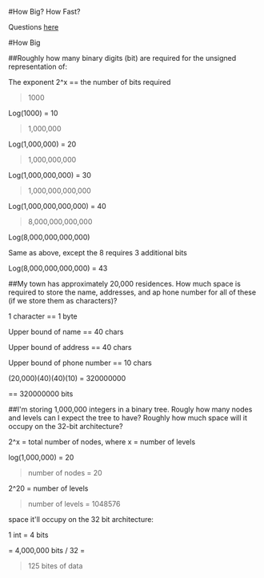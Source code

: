 #How Big? How Fast?

Questions <a href="http://codekata.com/kata/kata03-how-big-how-fast/">here</a>

#How Big

##Roughly how many binary digits (bit) are required for the unsigned representation of:

The exponent 2^x == the number of bits required

>1000

Log(1000) = 10

> 1,000,000

Log(1,000,000) = 20

>1,000,000,000

Log(1,000,000,000) = 30

>1,000,000,000,000

Log(1,000,000,000,000) = 40

>8,000,000,000,000

Log(8,000,000,000,000)

Same as above, except the 8 requires 3 additional bits

Log(8,000,000,000,000) = 43

##My town has approximately 20,000 residences. How much space is required to store the name, addresses, and ap hone number for all of these (if we store them as characters)?

1 character == 1 byte

Upper bound of name == 40 chars

Upper bound of address == 40 chars

Upper bound of phone number == 10 chars

(20,000)(40)(40)(10) = 320000000

== 320000000 bits

##I'm storing 1,000,000 integers in a binary tree. Rougly how many nodes and levels can I expect the tree to have? Roughly how much space will it occupy on the 32-bit architecture?

2^x = total number of nodes, where x = number of levels

log(1,000,000) = 20

>number of nodes = 20

2^20 = number of levels

>number of levels = 1048576

space it'll occupy on the 32 bit architecture:

1 int = 4 bits

= 4,000,000 bits / 32 = 

>125 bites of data
